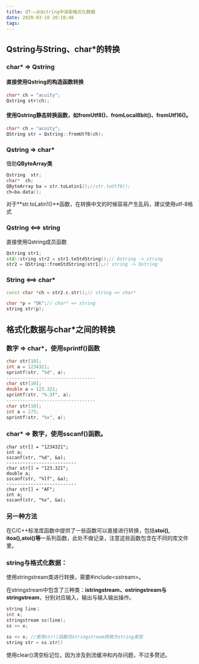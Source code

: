 ```yaml
---
title: QT——从Qstring中读取格式化数据
date: 2020-03-18 20:10:48
tags:
---
```


## Qstring与String、char*的转换

### char* => Qstring

<!-- more -->

#### 直接使用Qstring的构造函数转换

```cpp
char* ch = "acuity";
Qstring str(ch);
```

#### 使用Qstring静态转换函数，如**fromUtf8()、fromLocal8bit()、fromUtf16()**。

```cpp
char* ch = "acuity";
QString str = Qstring::fromUtf8(ch);
```

### Qstring => char*

借助**QByteArray类**

```cpp
Qstring  str;
char*  ch;
QByteArray ba = str.toLatin1();//str.toUtf8();    
ch=ba.data();
```

   对于**str.toLatin1()**函数，在转换中文的时候容易产生乱码，建议使用utf-8格式

### Qstring <==> string

直接使用Qstring成员函数

```cpp
Qstring str1;
std::string str2 = str1.toStdString();// Qstring -> string
str2 = QString::fromStdString(str1);// string -> Qstring
```

### String <==> char*

```cpp
const char *ch = str2.c.str();// string => char*

char *p = "OK";// char* => string
string str(p);
```

## 格式化数据与char*之间的转换

### 数字 => char*，使用sprintf()函数

```cpp
char str[10];
int a = 1234321;
sprintf(str, "%d", a);
---------------------------------
char str[10];
double a = 123.321;
sprintf(str, "%.3f", a);
---------------------------------
char str[10];
int a = 175;
sprintf(str, "%x", a);
```

### char* => 数字，使用sscanf()函数。

```
char str[] = "1234321";
int a;
sscanf(str, "%d", &a);
--------------------------
char str[] = "123.321";
double a; 
sscanf(str, "%lf", &a);
--------------------------
char str[] = "AF";
int a;
sscanf(str, "%x", &a);
```

### 另一种方法

在C/C++标准库函数中提供了一些函数可以直接进行转换，包括**stoi(), itoa(),atoi()等**一系列函数，此处不做记录，注意这些函数包含在不同的库文件里。



### string与格式化数据：

使用stringstream类进行转换，需要#include\<sstream>。

在stringstream中包含了三种类：**istringstream、ostringstream与stringstream**，分别对应输入，输出与输入输出操作。

```cpp
string line；
int x;
stringstream ss(line);
ss >> x;

ss << x; //使用str()函数将stringstream转换为string类型
string str = ss.str()
```

使用clear()清空标记位，因为涉及到流缓冲和内存问题，不过多赘述。


